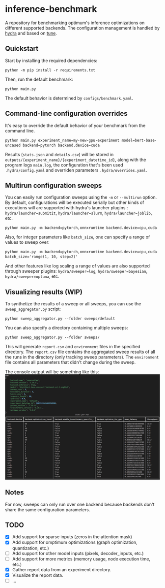 # inference-benchmark
A repository for benchmarking optimum's inference optimizations on different supported backends.
The configuration management is handled by [hydra](https://hydra.cc/) and based on [tune](https://github.com/huggingface/tune).

## Quickstart
Start by installing the required dependencies:

```
python -m pip install -r requirements.txt
```

Then, run the default benchmark:

```
python main.py
```

The default behavior is determined by `configs/benchmark.yaml`.

## Command-line configuration overrides
It's easy to override the default behavior of your benchmark from the command line.

```
python main.py experiment_name=my-new-gpu-experiment model=bert-base-uncased backend=pytorch backend.device=cuda
```

Results (`stats.json` and `details.csv`) will be stored in `outputs/{experiment_name}/{experiment_datetime_id}`, along with the program logs `main.log`, the configuration that's been used `.hydra/config.yaml` and overriden parameters `.hydra/overrides.yaml`.

## Multirun configuration sweeps
You can easily run configuration sweeps using the `-m` or `--multirun` option. By default, configurations will be executed serially but other kinds of executions will are supported with hydra's launcher plugins : `hydra/launcher=submitit`, `hydra/launcher=slurm`, `hydra/launcher=joblib`, etc.

```
python main.py -m backend=pytorch,onnxruntime backend.device=cpu,cuda
```

Also, for integer parameters like `batch_size`, one can specify a range of values to sweep over:

```
python main.py -m backend=pytorch,onnxruntime backend.device=cpu,cuda batch_size='range(1, 10, step=2)'
```

And other features like log scaling a range of values are also supported through sweeper plugins: `hydra/sweeper=log`, `hydra/sweeper=bayesian`, `hydra/sweeper=optuna`, etc.

## Visualizing results (WIP)
To synthetize the results of a sweep or all sweeps, you can use the `sweep_aggregator.py` script:

```
python sweep_aggregator.py --folder sweeps/default
```

You can also specify a directory containing multiple sweeps:

```
python sweep_aggregator.py --folder sweeps/
```

This will generate `report.csv` and `environment` files in the specified directory. The `report.csv` file contains the aggregated sweep results of all the runs in the directory (only tracking sweep parameters). The `environment` file contains all parameters that didn't change during the sweep.

The console output will be something like this:
<img src='images/onnxruntime_report.png' alt='onnxruntime-report' style='display:block;margin-left:auto;margin-right:auto;'>

## Notes

For now, sweeps can only run over one backend because backends don't share the same configuration parameters.

## TODO
- [x] Add support for sparse inputs (zeros in the attention mask)
- [x] Add support for omptimum optimizations (graph optimization, quantization, etc.)
- [ ] Add support for other model inputs (pixels, decoder_inputs, etc.)
- [ ] Add support for more metrics (memory usage, node execution time, etc.)
- [x] Gather report data from an experiment directory.
- [x] Visualize the report data.
- [ ] ...